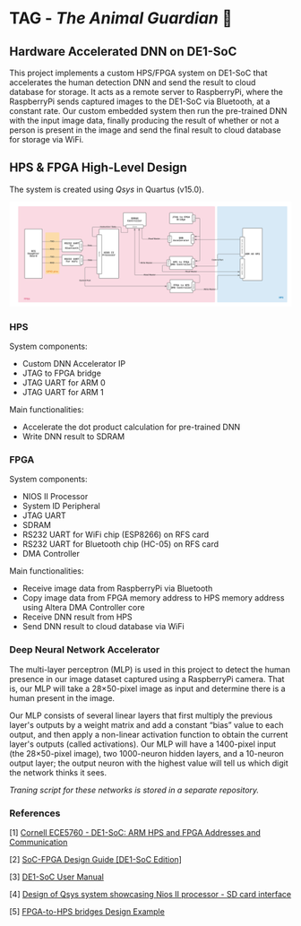 # TAG - *The Animal Guardian* 🐘

## Hardware Accelerated DNN on DE1-SoC

This project implements a custom HPS/FPGA system on DE1-SoC that accelerates the human detection DNN and send the result to cloud database for storage. It acts as a remote server to RaspberryPi, where the RaspberryPi sends captured images to the DE1-SoC via Bluetooth, at a constant rate. Our custom embedded system then run the pre-trained DNN with the input image data, finally producing the result of whether or not a person is present in the image and send the final result to cloud database for storage via WiFi.


## HPS & FPGA High-Level Design

The system is created using *Qsys* in Quartus (v15.0).

![HPS/FPGA High-Level Design](https://github.com/shade-12/tag-fpga/blob/main/docs/img/High_Level_Design.png?raw=true)

### HPS

System components:
- Custom DNN Accelerator IP
- JTAG to FPGA bridge
- JTAG UART for ARM 0
- JTAG UART for ARM 1

Main functionalities:
- Accelerate the dot product calculation for pre-trained DNN
- Write DNN result to SDRAM


### FPGA

System components:
- NIOS II Processor
- System ID Peripheral
- JTAG UART
- SDRAM
- RS232 UART for WiFi chip (ESP8266) on RFS card
- RS232 UART for Bluetooth chip (HC-05) on RFS card
- DMA Controller

Main functionalities:
- Receive image data from RaspberryPi via Bluetooth
- Copy image data from FPGA memory address to HPS memory address using Altera DMA Controller core
- Receive DNN result from HPS
- Send DNN result to cloud database via WiFi


### Deep Neural Network Accelerator

The multi-layer perceptron (MLP) is used in this project to detect the human presence in our image dataset captured using a RaspberryPi camera. That is, our MLP will take a 28×50-pixel image as input and determine there is a human present in the image.

Our MLP consists of several linear layers that first multiply the previous layer's outputs by a weight matrix and add a constant “bias” value to each output, and then apply a non-linear activation function to obtain the current layer's outputs (called activations). Our MLP will have a 1400-pixel input (the 28×50-pixel image), two 1000-neuron hidden layers, and a 10-neuron output layer; the output neuron with the highest value will tell us which digit the network thinks it sees.

*Traning script for these networks is stored in a separate repository.*


### References

[1] [Cornell ECE5760 - DE1-SoC: ARM HPS and FPGA Addresses and Communication](https://people.ece.cornell.edu/land/courses/ece5760/DE1_SOC/HPS_peripherials/FPGA_addr_index.html)

[2] [SoC-FPGA Design Guide [DE1-SoC Edition]](https://github.com/sahandKashani/SoC-FPGA-Design-Guide/blob/master/DE1_SoC/SoC-FPGA%20Design%20Guide/SoC-FPGA%20Design%20Guide%20%5BDE1-SoC%20Edition%5D.pdf)

[3] [DE1-SoC User Manual](https://www.intel.com/content/dam/altera-www/global/en_US/portal/dsn/42/doc-us-dsnbk-42-1004282204-de1-soc-user-manual.pdf)

[4] [Design of Qsys system showcasing Nios II processor - SD card interface](https://www.youtube.com/watch?v=NmMX80iOAW4&ab_channel=IntelFPGA)

[5] [FPGA-to-HPS bridges Design Example](https://www.intel.com/content/www/us/en/programmable/support/support-resources/design-examples/soc/fpga-to-hps-bridges-design-example.html)